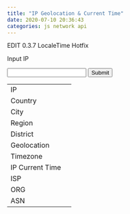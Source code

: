 ```yaml
---
title: "IP Geolocation & Current Time"
date: 2020-07-10 20:36:43
categories: js network api
---
```


EDIT 0.3.7 LocaleTime Hotfix

<script>
function ipGet() {
  var ip = document.forms["ipRead"]["inputIP"].value;
  var url = "https://json.geoiplookup.io/" + ip + "?callback=?";
  var timez = "";
  $.getJSON(url, function(data) {
    timez = data.timezone_name;
    console.log(JSON.stringify(data, null, 2));
    document.getElementById("ipValue").innerText = data.ip;
    document.getElementById("ispValue").innerText = data.isp;
    document.getElementById("countryValue").innerHTML = '<img src="https://www.countryflags.io/'+data.country_code+'/flat/24.png"> '+data.country_name;
    document.getElementById("cityValue").innerText = data.city;
    document.getElementById("asnValue").innerText = data.asn_number+" "+data.asn_org;
    document.getElementById("locationValue").innerText = data.latitude+", "+data.longitude;
    document.getElementById("orgValue").innerText = data.org;
    document.getElementById("regionValue").innerText = data.region;
    document.getElementById("districtValue").innerText = data.district;
    document.getElementById("timezoneValue").innerText = timez;
    var nurl = "http://worldtimeapi.org/api/timezone/" + timez
    $.getJSON(nurl, function(data) {
      console.log(JSON.stringify(data, null, 2));
      document.getElementById("timezoneValue").innerText = timez + "(" + data.utc_offset + ")";
      setInterval( function() { 
        var localeTime = new Date().toLocaleString("en-US", {timeZone: timez});
        document.getElementById("ipTimeValue").innerText = localeTime;
      }, 1000);
    });
  });  
}
</script>

Input IP

<form name="ipRead">
<input type="text" name="inputIP">
<input type="button" value="Submit" onclick="ipGet()">
</form>

<form name="ipWrite">
<table>
  <tr>
    <td>IP</td><td id="ipValue"></td>
  </tr>
  <tr>
    <td>Country</td><td id="countryValue"></td>
  </tr>
  <tr>
    <td>City</td><td id="cityValue"></td>
  </tr>
  <tr>
    <td>Region</td><td id="regionValue"></td>
  </tr>
  <tr>
    <td>District</td><td id="districtValue"></td>
  </tr>
  <tr>
    <td>Geolocation</td><td id="locationValue"></td>
  </tr>
  <tr>
    <td>Timezone</td><td id="timezoneValue"></td>
  </tr>
  <tr>
    <td>IP Current Time</td><td id="ipTimeValue"></td>
  </tr>
  <tr>
    <td>ISP</td><td id="ispValue"></td>
  </tr>
  <tr>
    <td>ORG</td><td id="orgValue"></td>
  </tr>
  <tr>
    <td>ASN</td><td id="asnValue"></td>
  </tr>
</table>
</form>

<!-- Advertisement -->

<script async src="https://pagead2.googlesyndication.com/pagead/js/adsbygoogle.js"></script>
<!-- github -->
<ins class="adsbygoogle"
     style="display:block"
     data-ad-client="ca-pub-2393564017114032"
     data-ad-slot="7921062366"
     data-ad-format="auto"
     data-full-width-responsive="true"></ins>
<script>
     (adsbygoogle = window.adsbygoogle || []).push({});
</script>

<ins class="kakao_ad_area" style="display:none;" 
 data-ad-unit    = "DAN-qxi7q147vuif" 
 data-ad-width   = "320" 
 data-ad-height  = "100"></ins> 
<script type="text/javascript" src="//t1.daumcdn.net/kas/static/ba.min.js" async> </script>
